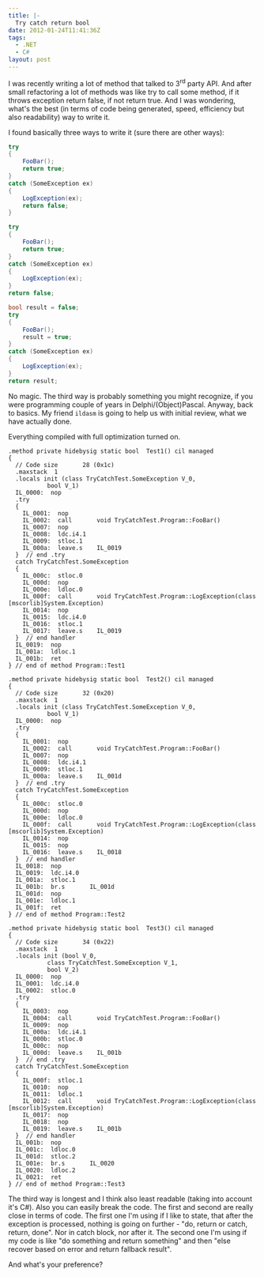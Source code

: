 ```yaml
---
title: |-
  Try catch return bool
date: 2012-01-24T11:41:36Z
tags:
  - .NET
  - C#
layout: post
---
```

I was recently writing a lot of method that talked to 3<sup>rd</sup> party API. And after small refactoring a lot of methods was like try to call some method, if it throws exception return false, if not return true. And I was wondering, what's the best (in terms of code being generated, speed, efficiency but also readability) way to write it.

I found basically three ways to write it (sure there are other ways):

```csharp
try
{
	FooBar();
	return true;
}
catch (SomeException ex)
{
	LogException(ex);
	return false;
}
```

```csharp
try
{
	FooBar();
	return true;
}
catch (SomeException ex)
{
	LogException(ex);
}
return false;
```

```csharp
bool result = false;
try
{
	FooBar();
	result = true;
}
catch (SomeException ex)
{
	LogException(ex);
}
return result;
```

No magic. The third way is probably something you might recognize, if you were programming couple of years in Delphi/(Object)Pascal. Anyway, back to basics. My friend `ildasm` is going to help us with initial review, what we have actually done.

Everything compiled with full optimization turned on.

```text
.method private hidebysig static bool  Test1() cil managed
{
  // Code size       28 (0x1c)
  .maxstack  1
  .locals init (class TryCatchTest.SomeException V_0,
           bool V_1)
  IL_0000:  nop
  .try
  {
    IL_0001:  nop
    IL_0002:  call       void TryCatchTest.Program::FooBar()
    IL_0007:  nop
    IL_0008:  ldc.i4.1
    IL_0009:  stloc.1
    IL_000a:  leave.s    IL_0019
  }  // end .try
  catch TryCatchTest.SomeException
  {
    IL_000c:  stloc.0
    IL_000d:  nop
    IL_000e:  ldloc.0
    IL_000f:  call       void TryCatchTest.Program::LogException(class [mscorlib]System.Exception)
    IL_0014:  nop
    IL_0015:  ldc.i4.0
    IL_0016:  stloc.1
    IL_0017:  leave.s    IL_0019
  }  // end handler
  IL_0019:  nop
  IL_001a:  ldloc.1
  IL_001b:  ret
} // end of method Program::Test1
```

```text
.method private hidebysig static bool  Test2() cil managed
{
  // Code size       32 (0x20)
  .maxstack  1
  .locals init (class TryCatchTest.SomeException V_0,
           bool V_1)
  IL_0000:  nop
  .try
  {
    IL_0001:  nop
    IL_0002:  call       void TryCatchTest.Program::FooBar()
    IL_0007:  nop
    IL_0008:  ldc.i4.1
    IL_0009:  stloc.1
    IL_000a:  leave.s    IL_001d
  }  // end .try
  catch TryCatchTest.SomeException
  {
    IL_000c:  stloc.0
    IL_000d:  nop
    IL_000e:  ldloc.0
    IL_000f:  call       void TryCatchTest.Program::LogException(class [mscorlib]System.Exception)
    IL_0014:  nop
    IL_0015:  nop
    IL_0016:  leave.s    IL_0018
  }  // end handler
  IL_0018:  nop
  IL_0019:  ldc.i4.0
  IL_001a:  stloc.1
  IL_001b:  br.s       IL_001d
  IL_001d:  nop
  IL_001e:  ldloc.1
  IL_001f:  ret
} // end of method Program::Test2
```

```text
.method private hidebysig static bool  Test3() cil managed
{
  // Code size       34 (0x22)
  .maxstack  1
  .locals init (bool V_0,
           class TryCatchTest.SomeException V_1,
           bool V_2)
  IL_0000:  nop
  IL_0001:  ldc.i4.0
  IL_0002:  stloc.0
  .try
  {
    IL_0003:  nop
    IL_0004:  call       void TryCatchTest.Program::FooBar()
    IL_0009:  nop
    IL_000a:  ldc.i4.1
    IL_000b:  stloc.0
    IL_000c:  nop
    IL_000d:  leave.s    IL_001b
  }  // end .try
  catch TryCatchTest.SomeException
  {
    IL_000f:  stloc.1
    IL_0010:  nop
    IL_0011:  ldloc.1
    IL_0012:  call       void TryCatchTest.Program::LogException(class [mscorlib]System.Exception)
    IL_0017:  nop
    IL_0018:  nop
    IL_0019:  leave.s    IL_001b
  }  // end handler
  IL_001b:  nop
  IL_001c:  ldloc.0
  IL_001d:  stloc.2
  IL_001e:  br.s       IL_0020
  IL_0020:  ldloc.2
  IL_0021:  ret
} // end of method Program::Test3
```

The third way is longest and I think also least readable (taking into account it's C#). Also you can easily break the code. The first and second are really close in terms of code. The first one I'm using if I like to state, that after the exception is processed, nothing is going on further - "do, return or catch, return, done". Nor in catch block, nor after it. The second one I'm using if my code is like "do something and return something" and then "else recover based on error and return fallback result".

And what's your preference?